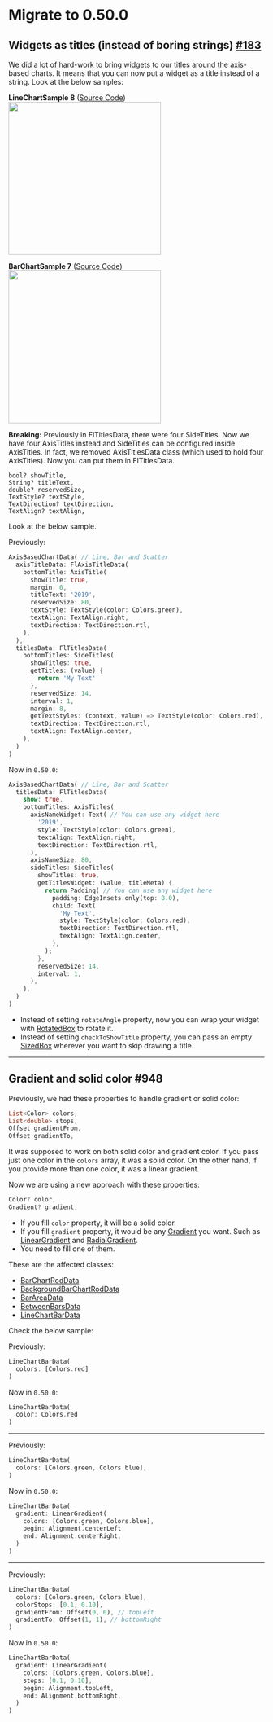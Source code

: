 # Migrate to 0.50.0

## Widgets as titles (instead of boring strings) [#183](https://github.com/imaNNeoFighT/fl_chart/issues/183)
We did a lot of hard-work to bring widgets to our titles around the axis-based charts.
It means that you can now put a widget as a title instead of a string.
Look at the below samples:

**LineChartSample 8** ([Source Code](https://github.com/imaNNeoFighT/fl_chart/blob/master/example/lib/line_chart/samples/line_chart_sample8.dart))
<img src="https://github.com/imaNNeoFighT/fl_chart/raw/master/repo_files/images/line_chart/line_chart_sample_8.png" width="300" >

**BarChartSample 7** ([Source Code](https://github.com/imaNNeoFighT/fl_chart/blob/master/example/lib/bar_chart/samples/bar_chart_sample7.dart))
<img src="https://github.com/imaNNeoFighT/fl_chart/raw/master/repo_files/images/bar_chart/bar_chart_sample_7.gif" width="300" >

**Breaking:**
Previously in FlTitlesData, there were four SideTitles. Now we have four AxisTitles instead and SideTitles can be configured inside AxisTitles.
In fact, we removed AxisTitlesData class (which used to hold four AxisTitles). Now you can put them in FlTitlesData.

    bool? showTitle,
    String? titleText,
    double? reservedSize,
    TextStyle? textStyle,
    TextDirection? textDirection,
    TextAlign? textAlign,

Look at the below sample.

Previously:
```dart
AxisBasedChartData( // Line, Bar and Scatter
  axisTitleData: FlAxisTitleData(
    bottomTitle: AxisTitle(
      showTitle: true,
      margin: 0,
      titleText: '2019',
      reservedSize: 80,
      textStyle: TextStyle(color: Colors.green),
      textAlign: TextAlign.right,
      textDirection: TextDirection.rtl,
    ),
  ),
  titlesData: FlTitlesData(
    bottomTitles: SideTitles(
      showTitles: true,
      getTitles: (value) {
        return 'My Text'
      },
      reservedSize: 14,
      interval: 1,
      margin: 8,
      getTextStyles: (context, value) => TextStyle(color: Colors.red),
      textDirection: TextDirection.rtl,
      textAlign: TextAlign.center,
    ),
  )
)
```

Now in `0.50.0`:
```dart
AxisBasedChartData( // Line, Bar and Scatter
  titlesData: FlTitlesData(
    show: true,
    bottomTitles: AxisTitles(
      axisNameWidget: Text( // You can use any widget here
        '2019',
        style: TextStyle(color: Colors.green),
        textAlign: TextAlign.right,
        textDirection: TextDirection.rtl,
      ),
      axisNameSize: 80,
      sideTitles: SideTitles(
        showTitles: true,
        getTitlesWidget: (value, titleMeta) {
          return Padding( // You can use any widget here
            padding: EdgeInsets.only(top: 8.0),
            child: Text(
              'My Text',
              style: TextStyle(color: Colors.red),
              textDirection: TextDirection.rtl,
              textAlign: TextAlign.center,
            ),
          );
        },
        reservedSize: 14,
        interval: 1,
      ),
    ),
  )
)
```

* Instead of setting `rotateAngle` property, now you can wrap your widget with [RotatedBox](https://api.flutter.dev/flutter/widgets/RotatedBox-class.html) to rotate it.
* Instead of setting `checkToShowTitle` property, you can pass an empty [SizedBox](https://api.flutter.dev/flutter/widgets/SizedBox-class.html) wherever you want to skip drawing a title.

-----

## Gradient and solid color #948
Previously, we had these properties to handle gradient or solid color:
```dart
List<Color> colors,
List<double> stops,
Offset gradientFrom,
Offset gradientTo,
```
It was supposed to work on both solid color and gradient color. 
If you pass just one color in the `colors` array, it was a solid color. 
On the other hand, if you provide more than one color, it was a linear gradient.

Now we are using a new approach with these properties:
```dart
Color? color,
Gradient? gradient,
```

* If you fill `color` property, it will be a solid color.
* If you fill `gradient` property, it would be any [Gradient](https://api.flutter.dev/flutter/dart-ui/Gradient-class.html) you want. Such as [LinearGradient](https://api.flutter.dev/flutter/painting/LinearGradient-class.html) and [RadialGradient](https://api.flutter.dev/flutter/painting/RadialGradient-class.html).
* You need to fill one of them.

These are the affected classes:
* [BarChartRodData](https://github.com/imaNNeoFighT/fl_chart/blob/master/repo_files/documentations/bar_chart.md#barchartroddata)
* [BackgroundBarChartRodData](https://github.com/imaNNeoFighT/fl_chart/blob/master/repo_files/documentations/bar_chart.md#backgroundbarchartroddata)
* [BarAreaData](https://github.com/imaNNeoFighT/fl_chart/blob/master/repo_files/documentations/line_chart.md#BarAreaData)
* [BetweenBarsData](https://github.com/imaNNeoFighT/fl_chart/blob/master/repo_files/documentations/line_chart.md#betweenbarsdata)
* [LineChartBarData](https://github.com/imaNNeoFighT/fl_chart/blob/master/repo_files/documentations/line_chart.md#linechartbardata)

Check the below sample:

Previously:
```dart
LineChartBarData(
  colors: [Colors.red]
)
```

Now in `0.50.0`:
```dart
LineChartBarData(
  color: Colors.red
)
```
-----
Previously:
```dart
LineChartBarData(
  colors: [Colors.green, Colors.blue],
)
```

Now in `0.50.0`:
```dart
LineChartBarData(
  gradient: LinearGradient(
    colors: [Colors.green, Colors.blue],
    begin: Alignment.centerLeft,
    end: Alignment.centerRight,
  )
)
```
-----
Previously:
```dart
LineChartBarData(
  colors: [Colors.green, Colors.blue],
  colorStops: [0.1, 0.10],
  gradientFrom: Offset(0, 0), // topLeft
  gradientTo: Offset(1, 1), // bottomRight
)
```

Now in `0.50.0`:
```dart
LineChartBarData(
  gradient: LinearGradient(
    colors: [Colors.green, Colors.blue],
    stops: [0.1, 0.10],
    begin: Alignment.topLeft,
    end: Alignment.bottomRight,
  )
)
```